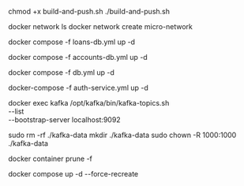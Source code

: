 chmod +x build-and-push.sh
./build-and-push.sh

docker network ls
docker network create micro-network

docker compose -f loans-db.yml up -d

docker compose -f accounts-db.yml up -d


docker compose -f db.yml up -d


docker-compose -f auth-service.yml up -d

docker exec kafka /opt/kafka/bin/kafka-topics.sh \
  --list \
  --bootstrap-server localhost:9092


sudo rm -rf ./kafka-data
mkdir ./kafka-data
sudo chown -R 1000:1000 ./kafka-data

docker container prune -f

docker compose up -d --force-recreate